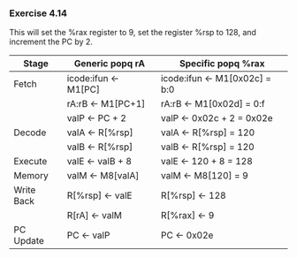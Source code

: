 ### Exercise 4.14
This will set the %rax register to 9, set the register %rsp to 128, and increment the PC by 2.

| Stage      | Generic popq rA            | Specific popq %rax                 |
| ---------- | -------------------------- | ---------------------------------- |
| Fetch      | icode:ifun <- M1[PC]       | icode:ifun <- M1[0x02c] = b:0      |
|            | rA:rB <- M1[PC+1]          | rA:rB <- M1[0x02d] = 0:f           |
|            | valP <- PC + 2             | valP <- 0x02c + 2 = 0x02e          |
| Decode     | valA <- R[%rsp]            | valA <- R[%rsp] = 120              |
|            | valB <- R[%rsp]            | valB <- R[%rsp] = 120              |
| Execute    | valE <- valB + 8           | valE <- 120 + 8 = 128              |
| Memory     | valM <- M8[valA]           | valM <- M8[120] = 9                |
| Write Back | R[%rsp] <- valE            | R[%rsp] <- 128                     |
|            | R[rA] <- valM              | R[%rax] <- 9                       |
| PC Update  | PC <- valP                 | PC <- 0x02e                        |
